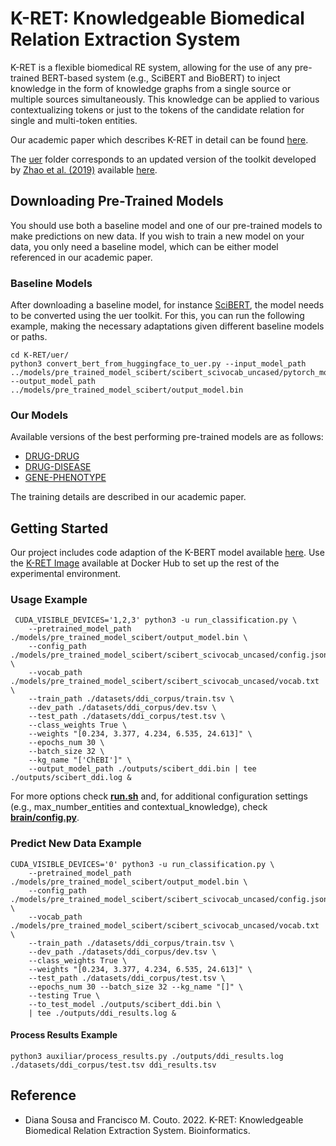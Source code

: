 # K-RET: Knowledgeable Biomedical Relation Extraction System

K-RET is a flexible biomedical RE system, allowing for the use of any pre-trained BERT-based system (e.g., SciBERT and BioBERT) to inject knowledge in the form of knowledge graphs from a single source or multiple sources simultaneously. This knowledge can be applied to various contextualizing tokens or just to the tokens of the candidate relation for single and multi-token entities.

Our academic paper which describes K-RET in detail can be found [here](https://academic.oup.com/bioinformatics/advance-article/doi/10.1093/bioinformatics/btad174/7108769).

The [uer](/uer/) folder corresponds to an updated version of the toolkit developed by [Zhao et al. (2019)](https://aclanthology.org/D19-3041) available [here](https://github.com/dbiir/UER-py). 

## Downloading Pre-Trained Models

You should use both a baseline model and one of our pre-trained models to make predictions on new data. If you wish to train a new model on your data, you only need a baseline model, which can be either model referenced in our academic paper. 

### Baseline Models

After downloading a baseline model, for instance [SciBERT](https://huggingface.co/allenai/scibert_scivocab_uncased/tree/main), the model needs to be converted using the uer toolkit. For this, you can run the following example, making the necessary adaptations given different baseline models or paths. 

````
cd K-RET/uer/
python3 convert_bert_from_huggingface_to_uer.py --input_model_path ../models/pre_trained_model_scibert/scibert_scivocab_uncased/pytorch_model.bin --output_model_path ../models/pre_trained_model_scibert/output_model.bin
````

### Our Models

Available versions of the best performing pre-trained models are as follows:

* [DRUG-DRUG](https://zenodo.org/records/10230389?token=eyJhbGciOiJIUzUxMiJ9.eyJpZCI6ImVkYmRlOWZlLTRjMzktNDcyOC04NTEyLTIyNTYyZTM3NGZmZSIsImRhdGEiOnt9LCJyYW5kb20iOiJmZmJkNjg1M2ZmZjMwYWM3ODZlZTEzMTVkYzlhOTUxYSJ9.KoxOnML7DTWkiHFYiV01byaxpU_kGQOyvdNvf3BOvlsmWJkPH46GXQeYmL8vE4kO8cgemOMtjMa0onmh8u05mQ)
* [DRUG-DISEASE](https://zenodo.org/records/10230389?token=eyJhbGciOiJIUzUxMiJ9.eyJpZCI6ImVkYmRlOWZlLTRjMzktNDcyOC04NTEyLTIyNTYyZTM3NGZmZSIsImRhdGEiOnt9LCJyYW5kb20iOiJmZmJkNjg1M2ZmZjMwYWM3ODZlZTEzMTVkYzlhOTUxYSJ9.KoxOnML7DTWkiHFYiV01byaxpU_kGQOyvdNvf3BOvlsmWJkPH46GXQeYmL8vE4kO8cgemOMtjMa0onmh8u05mQ)
* [GENE-PHENOTYPE](https://zenodo.org/records/10230389?token=eyJhbGciOiJIUzUxMiJ9.eyJpZCI6ImVkYmRlOWZlLTRjMzktNDcyOC04NTEyLTIyNTYyZTM3NGZmZSIsImRhdGEiOnt9LCJyYW5kb20iOiJmZmJkNjg1M2ZmZjMwYWM3ODZlZTEzMTVkYzlhOTUxYSJ9.KoxOnML7DTWkiHFYiV01byaxpU_kGQOyvdNvf3BOvlsmWJkPH46GXQeYmL8vE4kO8cgemOMtjMa0onmh8u05mQ)

The training details are described in our academic paper.

## Getting Started

Our project includes code adaption of the K-BERT model available [here](https://github.com/autoliuweijie/K-BERT).
Use the [K-RET Image](https://hub.docker.com/r/dpavot/kret) available at Docker Hub to set up the rest of the experimental environment.

### Usage Example

````
 CUDA_VISIBLE_DEVICES='1,2,3' python3 -u run_classification.py \
    --pretrained_model_path ./models/pre_trained_model_scibert/output_model.bin \
    --config_path ./models/pre_trained_model_scibert/scibert_scivocab_uncased/config.json \
    --vocab_path ./models/pre_trained_model_scibert/scibert_scivocab_uncased/vocab.txt \
    --train_path ./datasets/ddi_corpus/train.tsv \
    --dev_path ./datasets/ddi_corpus/dev.tsv \
    --test_path ./datasets/ddi_corpus/test.tsv \
    --class_weights True \
    --weights "[0.234, 3.377, 4.234, 6.535, 24.613]" \
    --epochs_num 30 \
    --batch_size 32 \
    --kg_name "['ChEBI']" \
    --output_model_path ./outputs/scibert_ddi.bin | tee ./outputs/scibert_ddi.log &
````

For more options check [**run.sh**](/run.sh) and, for additional configuration settings (e.g., max_number_entities and contextual_knowledge), check [**brain/config.py**](/brain/config.py).

### Predict New Data Example

````
CUDA_VISIBLE_DEVICES='0' python3 -u run_classification.py \
    --pretrained_model_path ./models/pre_trained_model_scibert/output_model.bin \
    --config_path ./models/pre_trained_model_scibert/scibert_scivocab_uncased/config.json \
    --vocab_path ./models/pre_trained_model_scibert/scibert_scivocab_uncased/vocab.txt \
    --train_path ./datasets/ddi_corpus/train.tsv \
    --dev_path ./datasets/ddi_corpus/dev.tsv \
    --class_weights True \
    --weights "[0.234, 3.377, 4.234, 6.535, 24.613]" \
    --test_path ./datasets/ddi_corpus/test.tsv \
    --epochs_num 30 --batch_size 32 --kg_name "[]" \
    --testing True \
    --to_test_model ./outputs/scibert_ddi.bin \
    | tee ./outputs/ddi_results.log &
````

#### Process Results Example

````
python3 auxiliar/process_results.py ./outputs/ddi_results.log ./datasets/ddi_corpus/test.tsv ddi_results.tsv
````

## Reference

- Diana Sousa and Francisco M. Couto. 2022. K-RET: Knowledgeable Biomedical Relation Extraction System. Bioinformatics.
